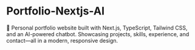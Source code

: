 # Portfolio-Nextjs-AI
🚀 Personal portfolio website built with Next.js, TypeScript, Tailwind CSS, and an AI-powered chatbot. Showcasing projects, skills, experience, and contact—all in a modern, responsive design.
